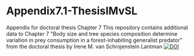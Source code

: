 
# Appendix7.1-ThesisIMvSL
Appendix for doctoral thesis Chapter 7
This repository contains additional data to Chapter 7 "Body size and tree species composition determine variation in prey consumption in a forest-inhabiting generalist predator" from the doctoral thesis by Irene M. van Schrojenstein Lantman
[![DOI](https://zenodo.org/badge/192483909.svg)](https://zenodo.org/badge/latestdoi/192483909)
